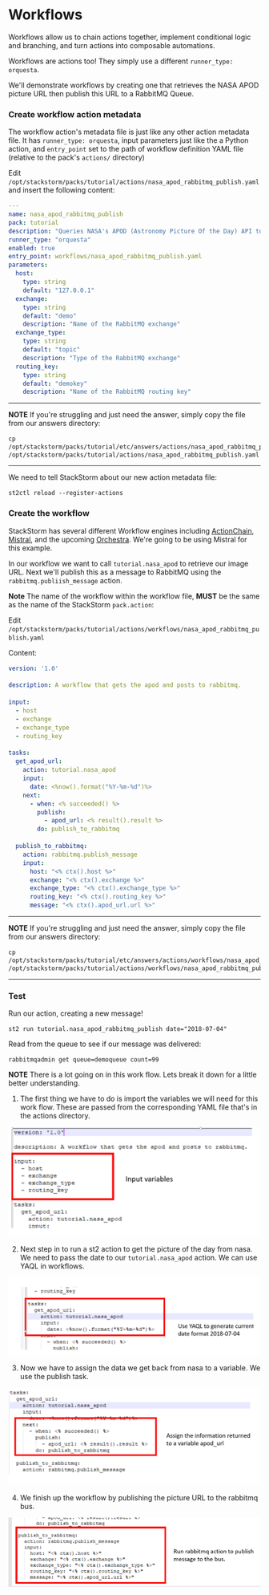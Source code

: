 # Workflows

Workflows allow us to chain actions together, implement conditional logic and branching, and
turn actions into composable automations.

Workflows are actions too! They simply use a different `runner_type: orquesta`.

We'll demonstrate workflows by creating one that retrieves the NASA APOD picture URL
then publish this URL to a RabbitMQ Queue.

### Create workflow action metadata

The workflow action's metadata file is just like any other action metadata file. It
has `runner_type: orquesta`, input parameters just like the a Python action,
and `entry_point` set to the path of workflow definition YAML file (relative to
the pack's `actions/` directory)

Edit `/opt/stackstorm/packs/tutorial/actions/nasa_apod_rabbitmq_publish.yaml` and insert
the following content:

``` yaml
---
name: nasa_apod_rabbitmq_publish
pack: tutorial
description: "Queries NASA's APOD (Astronomy Picture Of the Day) API to get the link to the picture of the day, then publishes that link to a RabbitMQ queue"
runner_type: "orquesta"
enabled: true
entry_point: workflows/nasa_apod_rabbitmq_publish.yaml
parameters:
  host:
    type: string
    default: "127.0.0.1"
  exchange:
    type: string
    default: "demo"
    description: "Name of the RabbitMQ exchange"
  exchange_type:
    type: string
    default: "topic"
    description: "Type of the RabbitMQ exchange"
  routing_key:
    type: string
    default: "demokey"
    description: "Name of the RabbitMQ routing key"
```

-----------
**NOTE**
If you're struggling and just need the answer, simply copy the file from our
answers directory:
```shell
cp /opt/stackstorm/packs/tutorial/etc/answers/actions/nasa_apod_rabbitmq_publish.yaml /opt/stackstorm/packs/tutorial/actions/nasa_apod_rabbitmq_publish.yaml
```
-----------

We need to tell StackStorm about our new action metadata file:

```shell
st2ctl reload --register-actions
```

### Create the workflow

StackStorm has several different Workflow engines including
[ActionChain](https://docs.stackstorm.com/actionchain.html),
[Mistral](https://docs.stackstorm.com/mistral.html),
and the upcoming [Orchestra](https://github.com/StackStorm/orchestra).
We're going to be using Mistral for this example.

In our workflow we want to call `tutorial.nasa_apod` to retrieve our image URL.
Next we'll publish this as a message to RabbitMQ using the `rabbitmq.publiish_message` action.

**Note** The name of the workflow within the workflow file, **MUST** be the same
as the name of the StackStorm `pack.action`:

Edit `/opt/stackstorm/packs/tutorial/actions/workflows/nasa_apod_rabbitmq_publish.yaml`

Content:

``` yaml
version: '1.0'

description: A workflow that gets the apod and posts to rabbitmq.

input:
  - host
  - exchange
  - exchange_type
  - routing_key

tasks:
  get_apod_url:
    action: tutorial.nasa_apod
    input:
      date: <%now().format("%Y-%m-%d")%>
    next:
      - when: <% succeeded() %>
        publish:
          - apod_url: <% result().result %>
        do: publish_to_rabbitmq

  publish_to_rabbitmq:
    action: rabbitmq.publish_message
    input:
      host: "<% ctx().host %>"
      exchange: "<% ctx().exchange %>"
      exchange_type: "<% ctx().exchange_type %>"
      routing_key: "<% ctx().routing_key %>"
      message: "<% ctx().apod_url.url %>"
```

-----------
**NOTE**
If you're struggling and just need the answer, simply copy the file from our
answers directory:
```shell
cp /opt/stackstorm/packs/tutorial/etc/answers/actions/workflows/nasa_apod_rabbitmq_publish.yaml /opt/stackstorm/packs/tutorial/actions/workflows/nasa_apod_rabbitmq_publish.yaml
```
-----------

### Test

Run our action, creating a new message!

``` shell
st2 run tutorial.nasa_apod_rabbitmq_publish date="2018-07-04"
```

Read from the queue to see if our message was delivered:

```shell
rabbitmqadmin get queue=demoqueue count=99
```
**NOTE**
There is a lot going on in this work flow. Lets break it down for a little better understanding.

1. The first thing we have to do is import the variables we will need for this work flow.
These are passed from the corresponding YAML file that's in the actions directory.

![Workflow - Import variables](/img/import-vars.png)

2. Next step in to run a st2 action to get the picture of the day from nasa. We need
   to pass the date to our `tutorial.nasa_apod` action. We can use YAQL in
   workflows.

![Workflow - Get picture from website](/img/get-pic.png)

3. Now we have to assign the data we get back from nasa to a variable. We use the publish task.

![Workflow - Assign the picture URL](/img/assign-url.png)

4. We finish up the workflow by publishing the picture URL to the rabbitmq bus.

![Workflow - Publish to the bus](/img/publish.png)
